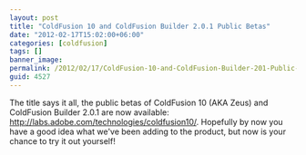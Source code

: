 ```yaml
---
layout: post
title: "ColdFusion 10 and ColdFusion Builder 2.0.1 Public Betas"
date: "2012-02-17T15:02:00+06:00"
categories: [coldfusion]
tags: []
banner_image: 
permalink: /2012/02/17/ColdFusion-10-and-ColdFusion-Builder-201-Public-Betas
guid: 4527
---
```


The title says it all, the public betas of ColdFusion 10 (AKA Zeus) and ColdFusion Builder 2.0.1 are now available: <a href="http://labs.adobe.com/technologies/coldfusion10/">http://labs.adobe.com/technologies/coldfusion10/</a>. Hopefully by now you have a good idea what we've been adding to the product, but now is your chance to try it out yourself!